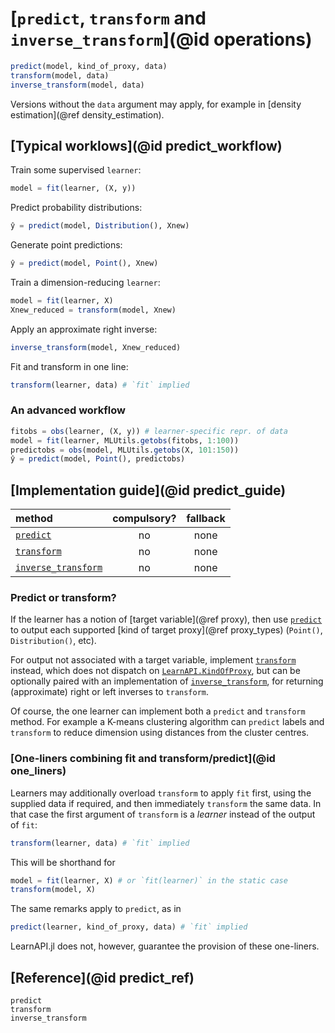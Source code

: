 # [`predict`, `transform` and `inverse_transform`](@id operations)

```julia
predict(model, kind_of_proxy, data)
transform(model, data)
inverse_transform(model, data)
```

Versions without the `data` argument may apply, for example in [density
estimation](@ref density_estimation).

## [Typical worklows](@id predict_workflow)

Train some supervised `learner`:

```julia
model = fit(learner, (X, y))
```

Predict probability distributions:

```julia
ŷ = predict(model, Distribution(), Xnew)
```

Generate point predictions:

```julia
ŷ = predict(model, Point(), Xnew)
```

Train a dimension-reducing `learner`:

```julia
model = fit(learner, X)
Xnew_reduced = transform(model, Xnew)
```

Apply an approximate right inverse:

```julia
inverse_transform(model, Xnew_reduced)
```

Fit and transform in one line:

```julia
transform(learner, data) # `fit` implied
```

### An advanced workflow

```julia
fitobs = obs(learner, (X, y)) # learner-specific repr. of data
model = fit(learner, MLUtils.getobs(fitobs, 1:100))
predictobs = obs(model, MLUtils.getobs(X, 101:150))
ŷ = predict(model, Point(), predictobs)
```


## [Implementation guide](@id predict_guide)

| method                      | compulsory? | fallback |
|:----------------------------|:-----------:|:--------:|
| [`predict`](@ref)           | no          | none     |
| [`transform`](@ref)         | no          | none     |
| [`inverse_transform`](@ref) | no          | none     |

### Predict or transform?

If the learner has a notion of [target variable](@ref proxy), then use 
[`predict`](@ref) to output each supported [kind of target proxy](@ref
proxy_types) (`Point()`, `Distribution()`, etc).

For output not associated with a target variable, implement [`transform`](@ref)
instead, which does not dispatch on [`LearnAPI.KindOfProxy`](@ref), but can be optionally
paired with an implementation of [`inverse_transform`](@ref), for returning (approximate)
right or left inverses to `transform`.

Of course, the one learner can implement both a `predict` and `transform` method. For
example a K-means clustering algorithm can `predict` labels and `transform` to reduce
dimension using distances from the cluster centres.


### [One-liners combining fit and transform/predict](@id one_liners)

Learners may additionally overload `transform` to apply `fit` first, using the supplied
data if required, and then immediately `transform` the same data.  In that case the first
argument of `transform` is a *learner* instead of the output of `fit`:

```julia
transform(learner, data) # `fit` implied
```

This will be shorthand for 

```julia
model = fit(learner, X) # or `fit(learner)` in the static case
transform(model, X)
```

The same remarks apply to `predict`, as in 

```julia
predict(learner, kind_of_proxy, data) # `fit` implied
```

LearnAPI.jl does not, however, guarantee the provision of these one-liners.

## [Reference](@id predict_ref)

```@docs
predict
transform
inverse_transform
```
